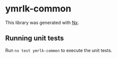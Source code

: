 # ymrlk-common

This library was generated with [Nx](https://nx.dev).

## Running unit tests

Run `nx test ymrlk-common` to execute the unit tests.
